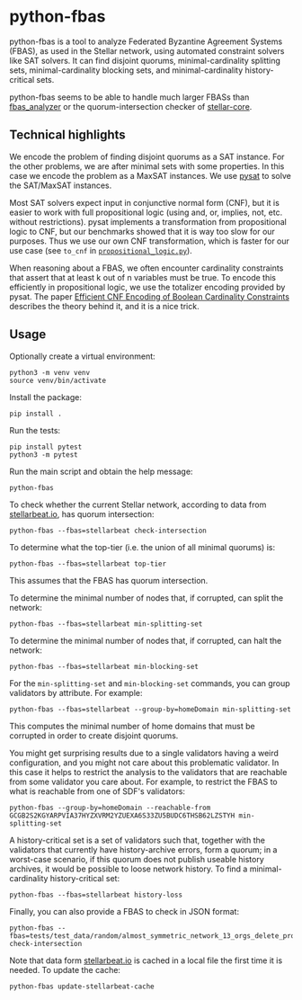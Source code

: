 # python-fbas

python-fbas is a tool to analyze Federated Byzantine Agreement Systems (FBAS), as used in the Stellar network, using automated constraint solvers like SAT solvers.
It can find disjoint quorums, minimal-cardinality splitting sets, minimal-cardinality blocking sets, and minimal-cardinality history-critical sets.

python-fbas seems to be able to handle much larger FBASs than [fbas_analyzer](https://github.com/trudi-group/fbas_analyzer) or the quorum-intersection checker of [stellar-core](https://github.com/stellar/stellar-core/).

## Technical highlights

We encode the problem of finding disjoint quorums as a SAT instance.
For the other problems, we are after minimal sets with some properties. In this case we encode the problem as a MaxSAT instances.
We use [pysat](https://pysathq.github.io/) to solve the SAT/MaxSAT instances.

Most SAT solvers expect input in conjunctive normal form (CNF), but it is easier to work with full propositional logic (using and, or, implies, not, etc. without restrictions).
pysat implements a transformation from propositional logic to CNF, but our benchmarks showed that it is way too slow for our purposes.
Thus we use our own CNF transformation, which is faster for our use case (see `to_cnf` in [`propositional_logic.py`](./python_fbas/propositional_logic.py)).

When reasoning about a FBAS, we often encounter cardinality constraints that assert that at least k out of n variables must be true.
To encode this efficiently in propositional logic, we use the totalizer encoding provided by pysat.
The paper [Efficient CNF Encoding of Boolean Cardinality Constraints](https://citeseerx.ist.psu.edu/document?repid=rep1&type=pdf&doi=a9481bf4ce2b5c20d2e282dd69dcb92bddcc36c9) describes the theory behind it, and it is a nice trick.

## Usage

Optionally create a virtual environment:

```
python3 -m venv venv
source venv/bin/activate
```

Install the package:
```
pip install .
```

Run the tests:
```
pip install pytest
python3 -m pytest
```

Run the main script and obtain the help message:
```
python-fbas
```

To check whether the current Stellar network, according to data from [stellarbeat.io](https://stellarbeat.io), has quorum intersection:
```
python-fbas --fbas=stellarbeat check-intersection
```

To determine what the top-tier (i.e. the union of all minimal quorums) is:
```
python-fbas --fbas=stellarbeat top-tier
```
This assumes that the FBAS has quorum intersection.

To determine the minimal number of nodes that, if corrupted, can split the network:
```
python-fbas --fbas=stellarbeat min-splitting-set
```
To determine the minimal number of nodes that, if corrupted, can halt the network:
```
python-fbas --fbas=stellarbeat min-blocking-set
```

For the `min-splitting-set` and `min-blocking-set` commands, you can group validators by attribute.
For example:
```
python-fbas --fbas=stellarbeat --group-by=homeDomain min-splitting-set
```
This computes the minimal number of home domains that must be corrupted in order to create disjoint quorums.

You might get surprising results due to a single validators having a weird configuration, and you might not care about this problematic validator.
In this case it helps to restrict the analysis to the validators that are reachable from some validator you care about.
For example, to restrict the FBAS to what is reachable from one of SDF's validators:
```
python-fbas --group-by=homeDomain --reachable-from GCGB2S2KGYARPVIA37HYZXVRM2YZUEXA6S33ZU5BUDC6THSB62LZSTYH min-splitting-set
```

A history-critical set is a set of validators such that, together with the validators that currently have history-archive errors, form a quorum; in a worst-case scenario, if this quorum does not publish useable history archives, it would be possible to loose network history.
To find a minimal-cardinality history-critical set:
```
python-fbas --fbas=stellarbeat history-loss
```

Finally, you can also provide a FBAS to check in JSON format:
```
python-fbas --fbas=tests/test_data/random/almost_symmetric_network_13_orgs_delete_prob_factor_1.json check-intersection
```

Note that data form [stellarbeat.io](https://stellarbeat.io) is cached in a local file the first time it is needed.
To update the cache:
```
python-fbas update-stellarbeat-cache
```
